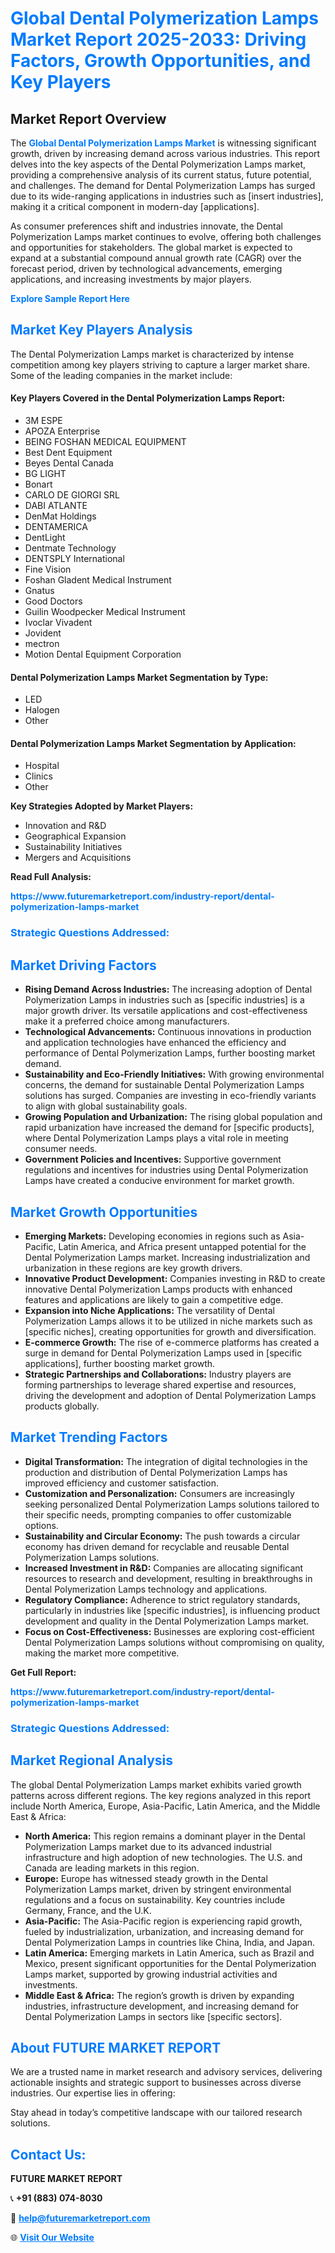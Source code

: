 <h1 style="color: #007BFF;">Global Dental Polymerization Lamps Market Report 2025-2033: Driving Factors, Growth Opportunities, and Key Players</h1>

<section id="overview">
<h2>Market Report Overview</h2>
<p>The <a href="https://www.futuremarketreport.com/industry-report/dental-polymerization-lamps-market" style="color: #007BFF; text-decoration: none;"><strong>Global Dental Polymerization Lamps Market</strong></a> is witnessing significant growth, driven by increasing demand across various industries. This report delves into the key aspects of the Dental Polymerization Lamps market, providing a comprehensive analysis of its current status, future potential, and challenges. The demand for Dental Polymerization Lamps has surged due to its wide-ranging applications in industries such as [insert industries], making it a critical component in modern-day [applications].</p>
<p>As consumer preferences shift and industries innovate, the Dental Polymerization Lamps market continues to evolve, offering both challenges and opportunities for stakeholders. The global market is expected to expand at a substantial compound annual growth rate (CAGR) over the forecast period, driven by technological advancements, emerging applications, and increasing investments by major players.</p>
</section>

<section id="overview">
<p><a href="https://www.futuremarketreport.com/request-sample/reportId=48551" style="color: #007BFF; text-decoration: none;"><strong>Explore Sample Report Here</strong></a></p>
</section>

<section id="key-players">
<h2 style="color: #007BFF;">Market Key Players Analysis</h2>
<p>The Dental Polymerization Lamps market is characterized by intense competition among key players striving to capture a larger market share. Some of the leading companies in the market include:</p>
<h4>Key Players Covered in the Dental Polymerization Lamps Report:</h4>
<ul><li>3M ESPE</li><li>APOZA Enterprise</li><li>BEING FOSHAN MEDICAL EQUIPMENT</li><li>Best Dent Equipment</li><li>Beyes Dental Canada</li><li>BG LIGHT</li><li>Bonart</li><li>CARLO DE GIORGI SRL</li><li>DABI ATLANTE</li><li>DenMat Holdings</li><li>DENTAMERICA</li><li>DentLight</li><li>Dentmate Technology</li><li>DENTSPLY International</li><li>Fine Vision</li><li>Foshan Gladent Medical Instrument</li><li>Gnatus</li><li>Good Doctors</li><li>Guilin Woodpecker Medical Instrument</li><li>Ivoclar Vivadent</li><li>Jovident</li><li>mectron</li><li>Motion Dental Equipment Corporation</li></ul>
<h4>Dental Polymerization Lamps Market Segmentation by Type:</h4>
<ul><li>LED</li><li>Halogen</li><li>Other</li></ul>

<h4>Dental Polymerization Lamps Market Segmentation by Application:</h4>
<ul><li>Hospital</li><li>Clinics</li><li>Other</li></ul>
<p><strong>Key Strategies Adopted by Market Players:</strong></p>
<ul>
<li>Innovation and R&D</li>
<li>Geographical Expansion</li>
<li>Sustainability Initiatives</li>
<li>Mergers and Acquisitions</li>
</ul>
</section>

<section>
<p><strong>Read Full Analysis: </strong></p><a href="https://www.futuremarketreport.com/industry-report/dental-polymerization-lamps-market" style="color: #007BFF; text-decoration: none;"><strong>https://www.futuremarketreport.com/industry-report/dental-polymerization-lamps-market</strong></a>
<h3 style="color: #007BFF;">Strategic Questions Addressed:</h3>
</section>

<section id="driving-factors">
<h2 style="color: #007BFF;">Market Driving Factors</h2>
<ul>
<li><strong>Rising Demand Across Industries:</strong> The increasing adoption of Dental Polymerization Lamps in industries such as [specific industries] is a major growth driver. Its versatile applications and cost-effectiveness make it a preferred choice among manufacturers.</li>
<li><strong>Technological Advancements:</strong> Continuous innovations in production and application technologies have enhanced the efficiency and performance of Dental Polymerization Lamps, further boosting market demand.</li>
<li><strong>Sustainability and Eco-Friendly Initiatives:</strong> With growing environmental concerns, the demand for sustainable Dental Polymerization Lamps solutions has surged. Companies are investing in eco-friendly variants to align with global sustainability goals.</li>
<li><strong>Growing Population and Urbanization:</strong> The rising global population and rapid urbanization have increased the demand for [specific products], where Dental Polymerization Lamps plays a vital role in meeting consumer needs.</li>
<li><strong>Government Policies and Incentives:</strong> Supportive government regulations and incentives for industries using Dental Polymerization Lamps have created a conducive environment for market growth.</li>
</ul>
</section>

<section id="growth-opportunities">
<h2 style="color: #007BFF;">Market Growth Opportunities</h2>
<ul>
<li><strong>Emerging Markets:</strong> Developing economies in regions such as Asia-Pacific, Latin America, and Africa present untapped potential for the Dental Polymerization Lamps market. Increasing industrialization and urbanization in these regions are key growth drivers.</li>
<li><strong>Innovative Product Development:</strong> Companies investing in R&D to create innovative Dental Polymerization Lamps products with enhanced features and applications are likely to gain a competitive edge.</li>
<li><strong>Expansion into Niche Applications:</strong> The versatility of Dental Polymerization Lamps allows it to be utilized in niche markets such as [specific niches], creating opportunities for growth and diversification.</li>
<li><strong>E-commerce Growth:</strong> The rise of e-commerce platforms has created a surge in demand for Dental Polymerization Lamps used in [specific applications], further boosting market growth.</li>
<li><strong>Strategic Partnerships and Collaborations:</strong> Industry players are forming partnerships to leverage shared expertise and resources, driving the development and adoption of Dental Polymerization Lamps products globally.</li>
</ul>
</section>

<section id="trending-factors">
<h2 style="color: #007BFF;">Market Trending Factors</h2>
<ul>
<li><strong>Digital Transformation:</strong> The integration of digital technologies in the production and distribution of Dental Polymerization Lamps has improved efficiency and customer satisfaction.</li>
<li><strong>Customization and Personalization:</strong> Consumers are increasingly seeking personalized Dental Polymerization Lamps solutions tailored to their specific needs, prompting companies to offer customizable options.</li>
<li><strong>Sustainability and Circular Economy:</strong> The push towards a circular economy has driven demand for recyclable and reusable Dental Polymerization Lamps solutions.</li>
<li><strong>Increased Investment in R&D:</strong> Companies are allocating significant resources to research and development, resulting in breakthroughs in Dental Polymerization Lamps technology and applications.</li>
<li><strong>Regulatory Compliance:</strong> Adherence to strict regulatory standards, particularly in industries like [specific industries], is influencing product development and quality in the Dental Polymerization Lamps market.</li>
<li><strong>Focus on Cost-Effectiveness:</strong> Businesses are exploring cost-efficient Dental Polymerization Lamps solutions without compromising on quality, making the market more competitive.</li>
</ul>
</section>

<section>
<p><strong>Get Full Report: </strong></p><a href="https://www.futuremarketreport.com/industry-report/dental-polymerization-lamps-market" style="color: #007BFF; text-decoration: none;"><strong>https://www.futuremarketreport.com/industry-report/dental-polymerization-lamps-market</strong></a>
<h3 style="color: #007BFF;">Strategic Questions Addressed:</h3>
</section>


<section id="regional-analysis">
<h2 style="color: #007BFF;">Market Regional Analysis</h2>
<p>The global Dental Polymerization Lamps market exhibits varied growth patterns across different regions. The key regions analyzed in this report include North America, Europe, Asia-Pacific, Latin America, and the Middle East & Africa:</p>
<ul>
<li><strong>North America:</strong> This region remains a dominant player in the Dental Polymerization Lamps market due to its advanced industrial infrastructure and high adoption of new technologies. The U.S. and Canada are leading markets in this region.</li>
<li><strong>Europe:</strong> Europe has witnessed steady growth in the Dental Polymerization Lamps market, driven by stringent environmental regulations and a focus on sustainability. Key countries include Germany, France, and the U.K.</li>
<li><strong>Asia-Pacific:</strong> The Asia-Pacific region is experiencing rapid growth, fueled by industrialization, urbanization, and increasing demand for Dental Polymerization Lamps in countries like China, India, and Japan.</li>
<li><strong>Latin America:</strong> Emerging markets in Latin America, such as Brazil and Mexico, present significant opportunities for the Dental Polymerization Lamps market, supported by growing industrial activities and investments.</li>
<li><strong>Middle East & Africa:</strong> The region’s growth is driven by expanding industries, infrastructure development, and increasing demand for Dental Polymerization Lamps in sectors like [specific sectors].</li>
</ul>
</section>

<footer>
<h2 style="color: #007BFF;">About FUTURE MARKET REPORT</h2>
<p>We are a trusted name in market research and advisory services, delivering actionable insights and strategic support to businesses across diverse industries. Our expertise lies in offering:</p>

<p>Stay ahead in today’s competitive landscape with our tailored research solutions.</p>

<h2 style="color: #007BFF;">Contact Us:</h2>
<p><strong>FUTURE MARKET REPORT</strong></p>
<p>📞 <strong>+91 (883) 074-8030</strong></p>
<p>📧 <strong><a href="mailto:help@futuremarketreport.com" style="color: #007BFF;">help@futuremarketreport.com</a></strong></p>
<p>🌐 <strong><a href="https://www.futuremarketreport.com/" style="color: #007BFF;">Visit Our Website</a></strong></p>
</footer>
